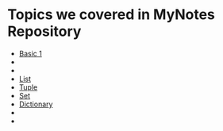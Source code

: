 # Topics we covered in MyNotes Repository 


- [Basic 1](Basics%201.ipynb)
-
-
- [List](List.ipynb)
- [Tuple](Tuples.ipynb)
- [Set](Set.ipynb)
- [Dictionary](Dictionaries.ipynb)
-
-